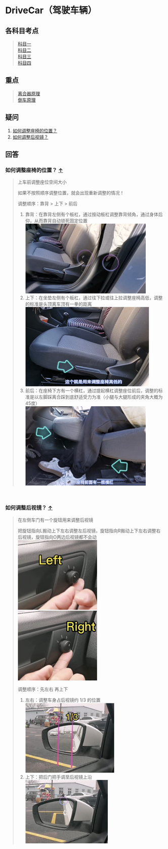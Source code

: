 # DriveCar（驾驶车辆）

## 各科目考点
> [科目一](./markdown/科目一.md)   
> [科目二](./markdown/科目二.md)   
> [科目三](./CSS知识点.md)  
> [科目四](./CSS知识点.md)


## 重点
> [离合器原理](./markdown/离合器原理.md)   
> [倒车原理](./CSS知识点.md)


## 疑问 <a id="yiwen"></a>
1. [如何调整座椅的位置？](#tiaozhengzuoyiweizhi)
2. [如何调整后视镜？](#tiaozhenghoushijing)




## 回答

### 如何调整座椅的位置？ <a id="tiaozhengzuoyiweizhi"></a> [↑](#yiwen)
> 上车前调整座位空间大小  
> 
> 如果不按照顺序调整位置，就会出现重新调整的情况！
> 
> 调整顺序：靠背 > 上下 > 前后  
> 1. 靠背：在靠背左侧有个板杠，通过按动板杠调整靠背倾角，通过身体后仰，从而靠背自动锁死固定位置 <br/><img width="380" height="220" src="img/kaobeiqingjiao.png"/>   
> 2. 上下：在坐垫左侧有个板杠，通过往下拉或往上拉调整座椅高低，调整的标准是头顶离车顶有一拳的距离<br/><img width="390" height="250" src="img/zuoyigaodi.png"/>
> 3. 前后：在座椅下方有一个横杠，通过提起横杠调整座位前后，调整的标准是以左脚踩离合踩到底舒适受力为准（小腿与大腿形成的夹角大概为45度）<br/><img width="380" height="250" src="img/zuoyiqianhou.png"/>
>

<br/>

### 如何调整后视镜？ <a id="tiaozhenghoushijing"></a> [↑](#yiwen)
> 在左侧车门有一个旋钮用来调整后视镜  
> 
> 把旋钮指向L搬动上下左右调整左后视镜，旋钮指向R搬动上下左右调整右后视镜，旋钮指向O两边后视镜都不会动
> <br/><img width="250" height="220" src="img/zuohoushijing.png"/><img width="250" height="220" src="img/youhoushijing.png"/>
> 
> 调整顺序：先左右 再上下
> 1. 左右：调整车身占后视镜约 1/3 的位置 <br/><img width="280" height="220" src="img/zuohoushijingsanfenzhiyi.png"/>
> 2. 上下：把后门把手调至后视镜上沿 <br/><img width="260" height="200" src="img/zuohoushijingshangyan.png"/>
